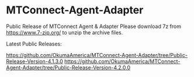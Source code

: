 # MTConnect-Agent-Adapter
Public Release of MTConnect Agent &amp; Adapter
Please download 7z from https://www.7-zip.org/ to unzip the archive files.

Latest Public Releases:

https://github.com/OkumaAmerica/MTConnect-Agent-Adapter/tree/Public-Release-Version-4.1.3.0
https://github.com/OkumaAmerica/MTConnect-Agent-Adapter/tree/Public-Release-Version-4.2.0.0
